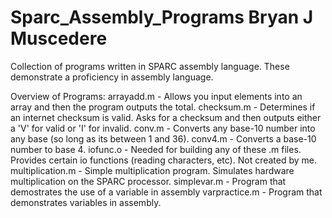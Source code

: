 Sparc_Assembly_Programs
Bryan J Muscedere
=======================

Collection of programs written in SPARC assembly language. These demonstrate a proficiency in assembly language.

Overview of Programs:
arrayadd.m - Allows you input elements into an array and then the program outputs the total.
checksum.m - Determines if an internet checksum is valid. Asks for a checksum and then outputs either a 'V' for valid or 'I' for invalid.
conv.m - Converts any base-10 number into any base (so long as its between 1 and 36).
conv4.m - Converts a base-10 number to base 4.
iofunc.o - Needed for building any of these .m files. Provides certain io functions (reading characters, etc). Not created by me.
multiplication.m - Simple multiplication program. Simulates hardware multiplication on the SPARC processor.
simplevar.m - Program that demostrates the use of a variable in assembly
varpractice.m - Program that demonstrates variables in assembly.
